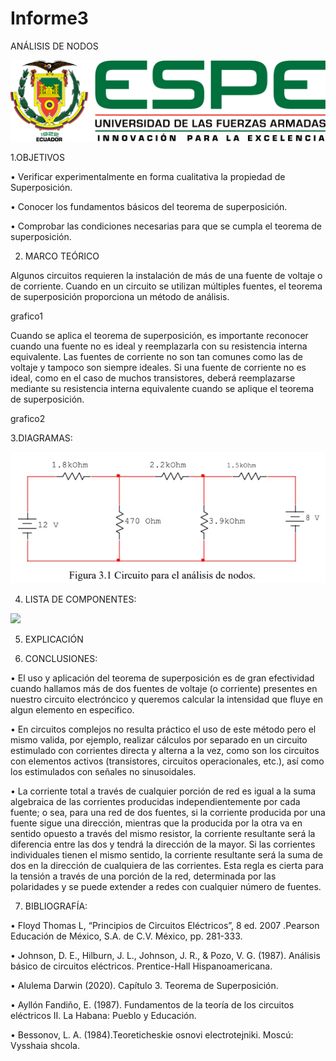 # Informe3
ANÁLISIS DE NODOS

<img src="Carpeta de imagenes/LOGO.png">

1.OBJETIVOS

• Verificar experimentalmente en forma cualitativa la propiedad de Superposición.

• Conocer los fundamentos básicos del teorema de superposición.

• Comprobar las condiciones necesarias para que se cumpla el teorema de superposición.

2. MARCO TEÓRICO

Algunos circuitos requieren la instalación de más de una fuente de voltaje o de corriente. Cuando en un circuito se utilizan múltiples fuentes, el teorema de superposición proporciona un método de análisis.

grafico1

Cuando se aplica el teorema de superposición, es importante reconocer cuando una fuente no es ideal y reemplazarla con su resistencia interna equivalente. Las fuentes de corriente no son tan comunes como las de voltaje y tampoco son siempre ideales. Si una fuente de corriente no es ideal, como en el caso de muchos transistores, deberá reemplazarse mediante su resistencia interna equivalente cuando se aplique el teorema de superposición.

grafico2

3.DIAGRAMAS:

<img src="Carpeta de imagenes/DIAGRAMA.jpg">


4. LISTA DE COMPONENTES:

<img src="Carpeta de imagenes/equipo y materia.png">

5. EXPLICACIÓN



6. CONCLUSIONES:

• El uso y aplicación del teorema de superposición es de gran efectividad cuando hallamos más de dos fuentes de voltaje (o corriente) presentes en nuestro circuito electróncico y queremos calcular la intensidad que fluye en algun elemento en especifico.

• En circuitos complejos no resulta práctico el uso de este método pero el mismo valida, por ejemplo, realizar cálculos por separado en un circuito estimulado con corrientes directa y alterna a la vez, como son los circuitos con elementos activos (transistores, circuitos operacionales, etc.), así como los estimulados con señales no sinusoidales.

• La corriente total a través de cualquier porción de red es igual a la suma algebraica de las corrientes producidas independientemente por cada fuente; o sea, para una red de dos fuentes, si la corriente producida por una fuente sigue una dirección, mientras que la producida por la otra va en sentido opuesto a través del mismo resistor, la corriente resultante será la diferencia entre las dos y tendrá la dirección de la mayor. Si las corrientes individuales tienen el mismo sentido, la corriente resultante será la suma de dos en la dirección de cualquiera de las corrientes. Esta regla es cierta para la tensión a través de una porción de la red, determinada por las polaridades y se puede extender a redes con cualquier número de fuentes.

7. BIBLIOGRAFÍA:

• Floyd Thomas L, “Principios de Circuitos Eléctricos”, 8 ed. 2007 .Pearson Educación de México, S.A. de C.V. México, pp. 281-333.

• Johnson, D. E., Hilburn, J. L., Johnson, J. R., & Pozo, V. G. (1987). Análisis básico de circuitos eléctricos. Prentice-Hall Hispanoamericana.

• Alulema Darwin (2020). Capítulo 3. Teorema de Superposición.

• Ayllón Fandiño, E. (1987). Fundamentos de la teoría de los circuitos eléctricos II. La Habana: Pueblo y Educación.

• Bessonov, L. A. (1984).Teoreticheskie osnovi electrotejniki. Moscú: Vysshaia shcola.
